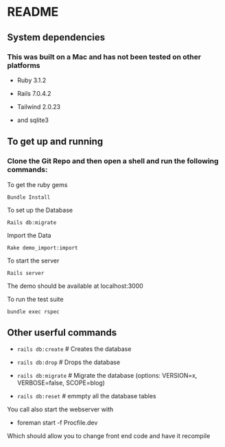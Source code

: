 # README

## System dependencies
  
### This was built on a Mac and has not been tested on other platforms

* Ruby 3.1.2
 
* Rails  7.0.4.2
 
* Tailwind 2.0.23
 
* and sqlite3

## To get up and running

### Clone the Git Repo and then open a shell and run the following commands:

To get the ruby gems

`Bundle Install`

To set up the Database

`Rails db:migrate`

Import the Data

`Rake demo_import:import`

To start the server

`Rails server`

 The demo should be available at localhost:3000

To run the test suite

`bundle exec rspec`

## Other userful commands

* `rails db:create`                          # Creates the database

* `rails db:drop`                            # Drops the database

* `rails db:migrate`                         # Migrate the database (options: VERSION=x, VERBOSE=false, SCOPE=blog)

* `rails db:reset`                           # emmpty all the database tables

You call also start the webserver with

* foreman start -f Procfile.dev

Which should allow you to change front end code and have it recompile
